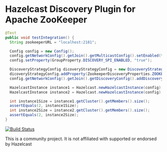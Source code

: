 # Hazelcast Discovery Plugin for Apache ZooKeeper
```java
@Test
public void testIntegration() {
  String zookeeperURL = "localhost:2181";

  Config config = new Config();
  config.getNetworkConfig().getJoin().getMulticastConfig().setEnabled(false);
  config.setProperty(GroupProperty.DISCOVERY_SPI_ENABLED, "true");

  DiscoveryStrategyConfig dicoveryStrategyConfig = new DiscoveryStrategyConfig(new ZookeeperDiscoveryStrategyFactory());
  dicoveryStrategyConfig.addProperty(ZookeeperDiscoveryProperties.ZOOKEEPER_URL.key(), zookeeperURL);
  config.getNetworkConfig().getJoin().getDiscoveryConfig().addDiscoveryProviderConfig(dicoveryStrategyConfig);

  HazelcastInstance instance1 = Hazelcast.newHazelcastInstance(config);
  HazelcastInstance instance2 = Hazelcast.newHazelcastInstance(config);

  int instance1Size = instance1.getCluster().getMembers().size();
  assertEquals(2, instance1Size);
  int instance2Size = instance2.getCluster().getMembers().size();
  assertEquals(2, instance2Size);
}
```
[![Build Status](https://travis-ci.org/jerrinot/hzkeeper.svg?branch=master)](https://travis-ci.org/jerrinot/hzkeeper)

This is a community project. It is not affiliated with supported or endorsed by Hazelcast
